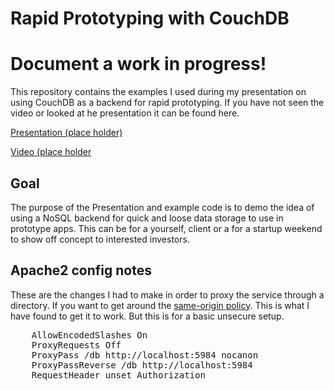 Rapid Prototyping with CouchDB
=======================

Document a work in progress!
==========================

This repository contains the examples I used during my presentation on using CouchDB as a backend for rapid prototyping.
If you have not seen the video or looked at he presentation it can be found here.

[Presentation (place holder)](http://example.com)

[Video (place holder](http://example.com)

Goal
--------
The purpose of the Presentation and example code is to demo the idea of using a NoSQL backend for quick and loose 
data storage to use in prototype apps. This can be for a yourself, client or a for a startup weekend to show off 
concept to interested investors.


Apache2 config notes
-----------
These are the changes I had to make in order to proxy the service through a directory. If you want to get around the [same-origin policy](http://www.w3.org/Security/wiki/Same_Origin_Policy). This is what I have found to get it to work. But this is for a basic unsecure setup. 
<pre>
	AllowEncodedSlashes On
	ProxyRequests Off
	ProxyPass /db http://localhost:5984 nocanon
	ProxyPassReverse /db http://localhost:5984
	RequestHeader unset Authorization
</pre>
